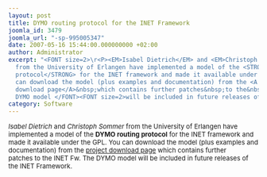 ```yaml
---
layout: post
title: DYMO routing protocol for the INET Framework
joomla_id: 3479
joomla_url: "-sp-995005347"
date: 2007-05-16 15:44:00.000000000 +02:00
author: Administrator
excerpt: "<FONT size=2>\r<P><EM>Isabel Dietrich</EM> and <EM>Christoph Sommer</EM>
  from the University of Erlangen have implemented a model of the <STRONG>DYMO routing
  protocol</STRONG> for the INET framework and made it available under the GPL. You
  can download the model (plus examples and documentation) from the <A href=\"http://www7.informatik.uni-erlangen.de/~sommer/omnet/\">project
  download page</A>&nbsp;which contains further patches&nbsp;to the&nbsp;INET Fw.&nbsp;The
  DYMO model </FONT><FONT size=2>will be included in future releases of the INET Framework.</P></FONT>"
category: Software
---
```

<FONT size=2><P><EM>Isabel Dietrich</EM> and <EM>Christoph Sommer</EM> from the University of Erlangen have implemented a model of the <STRONG>DYMO routing protocol</STRONG> for the INET framework and made it available under the GPL. You can download the model (plus examples and documentation) from the <A href="http://www7.informatik.uni-erlangen.de/~sommer/omnet/">project download page</A>&nbsp;which contains further patches&nbsp;to the&nbsp;INET Fw.&nbsp;The DYMO model </FONT><FONT size=2>will be included in future releases of the INET Framework.</P></FONT>
